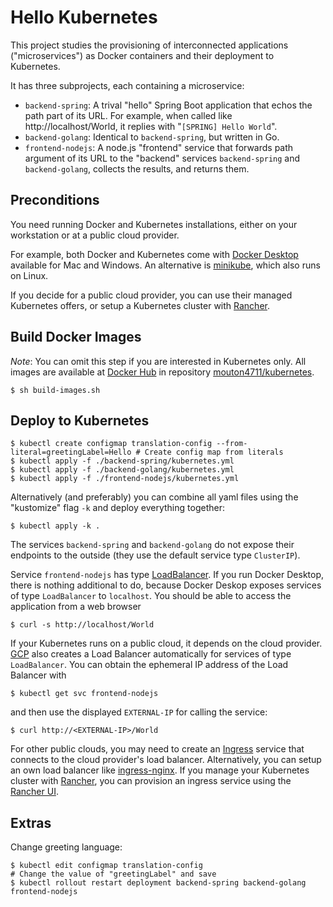 # Hello Kubernetes

This project studies the provisioning of interconnected applications ("microservices") as Docker containers and their deployment to Kubernetes.
 
It has three subprojects, each containing a microservice:
* `backend-spring`: A trival "hello" Spring Boot application that echos the path part of its URL. For example, when called like http://localhost/World, it replies with "`[SPRING] Hello World`".
* `backend-golang`: Identical to `backend-spring`, but written in Go.
* `frontend-nodejs`: A node.js "frontend" service that forwards path argument of its URL to the "backend" services `backend-spring` and `backend-golang`, collects the results, and returns them.

## Preconditions
You need running Docker and Kubernetes installations, either on your workstation or at a public cloud provider.

For example, both Docker and Kubernetes come with [Docker Desktop](https://www.docker.com/products/docker-desktop) available for Mac and Windows.
An alternative is [minikube](https://kubernetes.io/docs/setup/learning-environment/minikube/), which also runs on Linux.

If you decide for a public cloud provider, you can use their managed Kubernetes offers, or setup a Kubernetes cluster with [Rancher](https://rancher.com/). 

## Build Docker Images
_Note_: You can omit this step if you are interested in Kubernetes only.
All images are available at [Docker Hub](https://hub.docker.com/) in repository [mouton4711/kubernetes](https://hub.docker.com/repository/docker/mouton4711/kubernetes).

```shell script
$ sh build-images.sh
```

## Deploy to Kubernetes
```shell script
$ kubectl create configmap translation-config --from-literal=greetingLabel=Hello # Create config map from literals
$ kubectl apply -f ./backend-spring/kubernetes.yml
$ kubectl apply -f ./backend-golang/kubernetes.yml
$ kubectl apply -f ./frontend-nodejs/kubernetes.yml
```
Alternatively (and preferably) you can combine all yaml files using the "kustomize" flag `-k` and deploy everything together:
```shell script
$ kubectl apply -k .
```

The services `backend-spring` and `backend-golang` do not expose their endpoints to the outside (they use the default service type `ClusterIP`).

Service `frontend-nodejs` has type [LoadBalancer](https://kubernetes.io/docs/concepts/services-networking/service/#loadbalancer).
If you run Docker Desktop, there is nothing additional to do, because Docker Deskop exposes services of type `LoadBalancer` to `localhost`.
You should be able to access the application from a web browser  
```
$ curl -s http://localhost/World
```
If your Kubernetes runs on a public cloud, it depends on the cloud provider.
[GCP](https://console.cloud.google.com/) also creates a Load Balancer automatically for services of type `LoadBalancer`.
You can obtain the ephemeral IP address of the Load Balancer with
```
$ kubectl get svc frontend-nodejs
```
and then use the displayed `EXTERNAL-IP` for calling the service: 
```
$ curl http://<EXTERNAL-IP>/World
```
For other public clouds, you may need to create an [Ingress](https://kubernetes.io/docs/concepts/services-networking/ingress/) service
that connects to the cloud provider's load balancer. Alternatively, you can setup an own load balancer like [ingress-nginx](https://github.com/kubernetes/ingress-nginx).
If you manage your Kubernetes cluster with [Rancher](https://rancher.com/), you can provision an ingress service using the [Rancher UI](https://rancher.com/docs/rancher/v2.x/en/k8s-in-rancher/load-balancers-and-ingress/ingress/).  

## Extras
Change greeting language:
```
$ kubectl edit configmap translation-config
# Change the value of "greetingLabel" and save
$ kubectl rollout restart deployment backend-spring backend-golang frontend-nodejs
```
